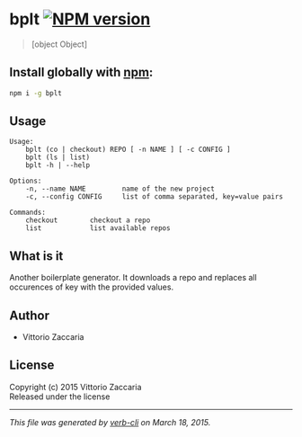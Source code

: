 # bplt [![NPM version](https://badge.fury.io/js/bplt.svg)](http://badge.fury.io/js/bplt)


> [object Object]

## Install globally with [npm](npmjs.org):

```bash
npm i -g bplt
```

## Usage

```
Usage:
    bplt (co | checkout) REPO [ -n NAME ] [ -c CONFIG ]
    bplt (ls | list)
    bplt -h | --help

Options:
    -n, --name NAME         name of the new project
    -c, --config CONFIG     list of comma separated, key=value pairs

Commands:
    checkout        checkout a repo
    list            list available repos

```

## What is it

Another boilerplate generator. It downloads a repo and replaces
all occurences of key with the provided values.


## Author

* Vittorio Zaccaria

## License
Copyright (c) 2015 Vittorio Zaccaria  
Released under the  license

***

_This file was generated by [verb-cli](https://github.com/assemble/verb-cli) on March 18, 2015._
